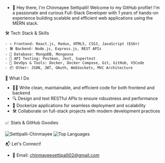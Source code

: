 - 👋 Hey there, I'm Chinmayee Settipalli!
   Welcome to my GitHub profile! I'm a passionate and curious Full-Stack Developer with 1 years of hands-on experience building scalable and efficient web applications using the MERN stack.

🛠️ Tech Stack & Skills

    - ⚛️ Frontend: React.js, Redux, HTML5, CSS3, JavaScript (ES6+)
    - 🛠️ Backend: Node.js, Express.js, REST APIs
    - 💾 Database: MongoDB, Mongoose
    - 🧪 API Testing: Postman, Jest, Supertest
    - 🐳 DevOps & Tools: Docker, Docker Compose, Git, GitHub, VSCode
    - 📦 Other: JSON, JWT, OAuth, WebSockets, MVC Architecture
    
🚀 What I Do

   - 👨‍💻 Write clean, maintainable, and efficient code for both frontend and backend
   - 🔍 Design and test RESTful APIs to ensure robustness and performance
   - 🐳 Dockerize applications for seamless deployment and scalability
   - 🛠️ Collaborate on full-stack projects with modern development practices

📈 Stats & GitHub Goodies

![Settipalli-Chinmayee](https://github-readme-stats.vercel.app/api?username=Settipalli-Chinmayee&show_icons=true&theme=radical)
![Top Languages](https://github-readme-stats.vercel.app/api/top-langs/?username=Settipalli-Chinmayee&layout=compact&theme=radical)

 📬 Let's Connect!

- 📧 Email: chinmayeesettipalli02@gmail.com
